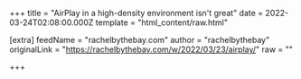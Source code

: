 
+++
title = "AirPlay in a high-density environment isn't great"
date = 2022-03-24T02:08:00.000Z
template = "html_content/raw.html"

[extra]
feedName = "rachelbythebay.com"
author = "rachelbythebay"
originalLink = "https://rachelbythebay.com/w/2022/03/23/airplay/"
raw = ""

+++

